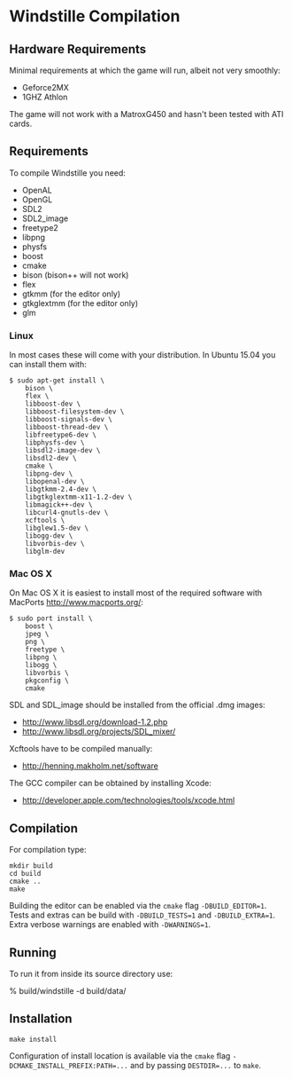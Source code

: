 Windstille Compilation
======================

Hardware Requirements
---------------------

Minimal requirements at which the game will run, albeit not very
smoothly:

 * Geforce2MX
 * 1GHZ Athlon

The game will not work with a MatroxG450 and hasn't been tested with
ATI cards.


Requirements
------------

To compile Windstille you need:

 * OpenAL
 * OpenGL
 * SDL2
 * SDL2_image
 * freetype2
 * libpng
 * physfs
 * boost
 * cmake
 * bison (bison++ will not work)
 * flex
 * gtkmm (for the editor only)
 * gtkglextmm (for the editor only)
 * glm

### Linux

In most cases these will come with your distribution. In Ubuntu 15.04
you can install them with:

    $ sudo apt-get install \
        bison \
        flex \
        libboost-dev \
        libboost-filesystem-dev \
        libboost-signals-dev \
        libboost-thread-dev \
        libfreetype6-dev \
        libphysfs-dev \
        libsdl2-image-dev \
        libsdl2-dev \
        cmake \
        libpng-dev \
        libopenal-dev \
        libgtkmm-2.4-dev \
        libgtkglextmm-x11-1.2-dev \
        libmagick++-dev \
        libcurl4-gnutls-dev \
        xcftools \
        libglew1.5-dev \
        libogg-dev \
        libvorbis-dev \
        libglm-dev

### Mac OS X

On Mac OS X it is easiest to install most of the required software
with MacPorts http://www.macports.org/:

    $ sudo port install \
        boost \
        jpeg \
        png \
        freetype \
        libpng \
        libogg \
        libvorbis \
        pkgconfig \
        cmake

SDL and SDL_image should be installed from the official .dmg images:

 * http://www.libsdl.org/download-1.2.php
 * http://www.libsdl.org/projects/SDL_mixer/

Xcftools have to be compiled manually:

 * http://henning.makholm.net/software

The GCC compiler can be obtained by installing Xcode:

 * http://developer.apple.com/technologies/tools/xcode.html


Compilation
-----------

For compilation type:

    mkdir build
    cd build
    cmake ..
    make

Building the editor can be enabled via the `cmake` flag
`-DBUILD_EDITOR=1`. Tests and extras can be build with
`-DBUILD_TESTS=1` and `-DBUILD_EXTRA=1`. Extra verbose warnings are
enabled with `-DWARNINGS=1`.


Running
-------

To run it from inside its source directory use:

 % build/windstille -d build/data/


Installation
------------

    make install

Configuration of install location is available via the `cmake` flag
`-DCMAKE_INSTALL_PREFIX:PATH=...` and by passing `DESTDIR=...` to
`make`.
